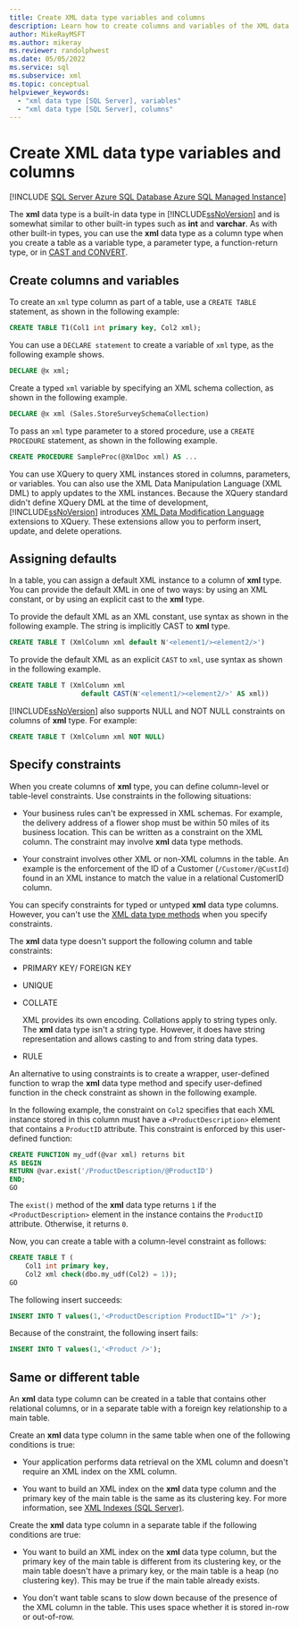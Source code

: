 ```yaml
---
title: Create XML data type variables and columns
description: Learn how to create columns and variables of the XML data type in SQL Server.
author: MikeRayMSFT
ms.author: mikeray
ms.reviewer: randolphwest
ms.date: 05/05/2022
ms.service: sql
ms.subservice: xml
ms.topic: conceptual
helpviewer_keywords:
  - "xml data type [SQL Server], variables"
  - "xml data type [SQL Server], columns"
---
```

# Create XML data type variables and columns

[!INCLUDE [SQL Server Azure SQL Database Azure SQL Managed Instance](../../includes/applies-to-version/sql-asdb-asdbmi.md)]

The **xml** data type is a built-in data type in [!INCLUDE[ssNoVersion](../../includes/ssnoversion-md.md)] and is somewhat similar to other built-in types such as **int** and **varchar**. As with other built-in types, you can use the **xml** data type as a column type when you create a table as a variable type, a parameter type, a function-return type, or in [CAST and CONVERT](../../t-sql/functions/cast-and-convert-transact-sql.md).

## Create columns and variables

To create an `xml` type column as part of a table, use a `CREATE TABLE` statement, as shown in the following example:

```sql
CREATE TABLE T1(Col1 int primary key, Col2 xml);
```

You can use a `DECLARE statement` to create a variable of `xml` type, as the following example shows.

```sql
DECLARE @x xml;
```

Create a typed `xml` variable by specifying an XML schema collection, as shown in the following example.

```sql
DECLARE @x xml (Sales.StoreSurveySchemaCollection)
```

To pass an `xml` type parameter to a stored procedure, use a `CREATE PROCEDURE` statement, as shown in the following example.

```sql
CREATE PROCEDURE SampleProc(@XmlDoc xml) AS ...
```

You can use XQuery to query XML instances stored in columns, parameters, or variables. You can also use the XML Data Manipulation Language (XML DML) to apply updates to the XML instances. Because the XQuery standard didn't define XQuery DML at the time of development, [!INCLUDE[ssNoVersion](../../includes/ssnoversion-md.md)] introduces [XML Data Modification Language](../../t-sql/xml/xml-data-modification-language-xml-dml.md) extensions to XQuery. These extensions allow you to perform insert, update, and delete operations.

## Assigning defaults

In a table, you can assign a default XML instance to a column of **xml** type. You can provide the default XML in one of two ways: by using an XML constant, or by using an explicit cast to the **xml** type.

To provide the default XML as an XML constant, use syntax as shown in the following example. The string is implicitly CAST to **xml** type.

```sql
CREATE TABLE T (XmlColumn xml default N'<element1/><element2/>')
```

To provide the default XML as an explicit `CAST` to `xml`, use syntax as shown in the following example.

```sql
CREATE TABLE T (XmlColumn xml
                  default CAST(N'<element1/><element2/>' AS xml))
```

[!INCLUDE[ssNoVersion](../../includes/ssnoversion-md.md)] also supports NULL and NOT NULL constraints on columns of **xml** type. For example:

```sql
CREATE TABLE T (XmlColumn xml NOT NULL)
```

## Specify constraints

When you create columns of **xml** type, you can define column-level or table-level constraints. Use constraints in the following situations:

- Your business rules can't be expressed in XML schemas. For example, the delivery address of a flower shop must be within 50 miles of its business location. This can be written as a constraint on the XML column. The constraint may involve **xml** data type methods.

- Your constraint involves other XML or non-XML columns in the table. An example is the enforcement of the ID of a Customer (`/Customer/@CustId`) found in an XML instance to match the value in a relational CustomerID column.

You can specify constraints for typed or untyped **xml** data type columns. However, you can't use the [XML data type methods](../../t-sql/xml/xml-data-type-methods.md) when you specify constraints.

The **xml** data type doesn't support the following column and table constraints:

- PRIMARY KEY/ FOREIGN KEY

- UNIQUE

- COLLATE

  XML provides its own encoding. Collations apply to string types only. The **xml** data type isn't a string type. However, it does have string representation and allows casting to and from string data types.

- RULE

An alternative to using constraints is to create a wrapper, user-defined function to wrap the **xml** data type method and specify user-defined function in the check constraint as shown in the following example.

In the following example, the constraint on `Col2` specifies that each XML instance stored in this column must have a `<ProductDescription>` element that contains a `ProductID` attribute. This constraint is enforced by this user-defined function:

```sql
CREATE FUNCTION my_udf(@var xml) returns bit
AS BEGIN
RETURN @var.exist('/ProductDescription/@ProductID')
END;
GO
```

The `exist()` method of the **xml** data type returns `1` if the `<ProductDescription>` element in the instance contains the `ProductID` attribute. Otherwise, it returns `0`.

Now, you can create a table with a column-level constraint as follows:

```sql
CREATE TABLE T (
    Col1 int primary key,
    Col2 xml check(dbo.my_udf(Col2) = 1));
GO
```

The following insert succeeds:

```sql
INSERT INTO T values(1,'<ProductDescription ProductID="1" />');
```

Because of the constraint, the following insert fails:

```sql
INSERT INTO T values(1,'<Product />');
```

## Same or different table

An **xml** data type column can be created in a table that contains other relational columns, or in a separate table with a foreign key relationship to a main table.

Create an **xml** data type column in the same table when one of the following conditions is true:

- Your application performs data retrieval on the XML column and doesn't require an XML index on the XML column.

- You want to build an XML index on the **xml** data type column and the primary key of the main table is the same as its clustering key. For more information, see [XML Indexes &#40;SQL Server&#41;](../../relational-databases/xml/xml-indexes-sql-server.md).

Create the **xml** data type column in a separate table if the following conditions are true:

- You want to build an XML index on the **xml** data type column, but the primary key of the main table is different from its clustering key, or the main table doesn't have a primary key, or the main table is a heap (no clustering key). This may be true if the main table already exists.

- You don't want table scans to slow down because of the presence of the XML column in the table. This uses space whether it is stored in-row or out-of-row.
